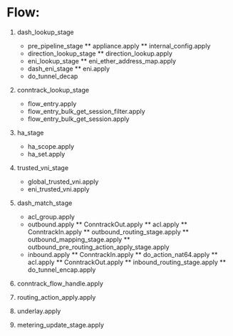 
Flow:
=====

1. dash_lookup_stage
    * pre_pipeline_stage
        ** appliance.apply
        ** internal_config.apply
    * direction_lookup_stage
        ** direction_lookup.apply
    * eni_lookup_stage
        ** eni_ether_address_map.apply
    * dash_eni_stage
        ** eni.apply
    * do_tunnel_decap

2. conntrack_lookup_stage
    * flow_entry.apply
    * flow_entry_bulk_get_session_filter.apply
    * flow_entry_bulk_get_session.apply

3. ha_stage
    * ha_scope.apply
    * ha_set.apply

4. trusted_vni_stage
    * global_trusted_vni.apply
    * eni_trusted_vni.apply

5. dash_match_stage
    * acl_group.apply
    * outbound.apply
        ** ConntrackOut.apply
        ** acl.apply
        ** ConntrackIn.apply
        ** outbound_routing_stage.apply
        ** outbound_mapping_stage.apply
        ** outbound_pre_routing_action_apply_stage.apply
    * inbound.apply
        ** ConntrackIn.apply
        ** do_action_nat64.apply
        ** acl.apply
        ** ConntrackOut.apply
        ** inbound_routing_stage.apply
        ** do_tunnel_encap.apply

6. conntrack_flow_handle.apply

7. routing_action_apply.apply

8. underlay.apply

9. metering_update_stage.apply

